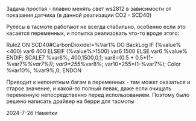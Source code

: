 Задача простая - плавно менять свет ws2812 в зависимости от показания датчика (в данной реализации CO2 - SCD40)

Рулесы в тасмоте работают не всегда стабильно, особенно если это касается переменных, и попытка реализовать что-то вроде этого:


Rule2
    ON SCD40#CarbonDioxide!=%Var1% DO BackLog
	    IF (%value%<400) var6 400 ELSEIF (%value%>1500) var6 1500 ELSE var6 %value% ENDIF;
	    SCALE7 %var6%, 400,1500,0,1;
	    var8=(0.5 + 0.5*(1-%var7%*%var7%));
	    var9=255*%var8%;
	    var10=255*(1-%var7%);
	    Color %var10%, %var9%,0;
    ENDON

Приводит к непонятным багам в переменных - там может оказаться и старое значение, и какой-то полный левак, даже если очищать переменную непосредственно перед использованием.
Поэтому было решено написать драйвер на берри для тасмоты

    

2024-7-26 Наметки
